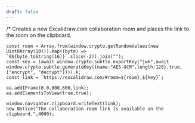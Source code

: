 ```yaml
---
draft: false
---
```

/* 
Creates a new Excalidraw.com collaboration room and places the link to the room on the clipboard.
```js*/
const room = Array.from(window.crypto.getRandomValues(new Uint8Array(10))).map((byte) => `0${byte.toString(16)}`.slice(-2)).join("");
const key = (await window.crypto.subtle.exportKey("jwk",await window.crypto.subtle.generateKey({name:"AES-GCM",length:128},true,["encrypt", "decrypt"]))).k;
const link = `https://excalidraw.com/#room=${room},${key}`;

ea.addIFrame(0,0,800,600,link);
ea.addElementsToView(true,true);

window.navigator.clipboard.writeText(link);
new Notice("The collaboration room link is available on the clipboard.",4000);